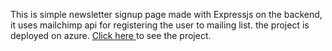 This is simple newsletter signup page made with Expressjs on the backend, it uses mailchimp api for registering the user to mailing list.
the project is deployed on azure. 
<a href="https://my-newsletter.azurewebsites.net/">Click here </a> to see the project.
  
